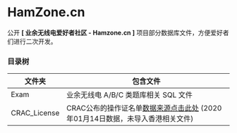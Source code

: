 # HamZone.cn

公开 **[ 业余无线电爱好者社区 - Hamzone.cn ]** 项目部分数据库文件，方便爱好者们进行二次开发。

### 目录树

| 文件夹       | 包含文件                                                     |
| ------------ | ------------------------------------------------------------ |
| Exam         | 业余无线电 A/B/C 类题库相关 SQL 文件                                 |
| CRAC_License | CRAC公布的操作证名单[数据来源点击此处](http://www.crac.org.cn/News/Detail?ID=202a18b416744e8d9f836708184bcd8b) (2020年01月14日数据，未导入香港相关文件) |



